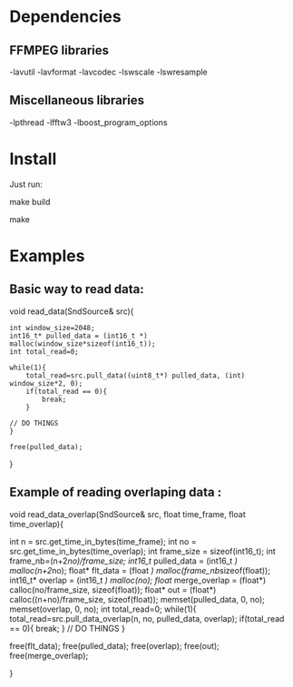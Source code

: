 # Dependencies

## FFMPEG libraries
-lavutil
-lavformat
-lavcodec
-lswscale
-lswresample

## Miscellaneous libraries
-lpthread
-lfftw3
-lboost_program_options

# Install

Just run:

make build

make


# Examples
## Basic way to read data:


void read_data(SndSource& src){

	int window_size=2048;
	int16_t* pulled_data = (int16_t *) malloc(window_size*sizeof(int16_t));
	int total_read=0;

	while(1){
		total_read=src.pull_data((uint8_t*) pulled_data, (int) window_size*2, 0);
		if(total_read == 0){
			break;
		}

    // DO THINGS
	}

	free(pulled_data);
}


## Example of reading overlaping data :


void read_data_overlap(SndSource& src, float time_frame, float time_overlap){

  int n = src.get_time_in_bytes(time_frame);
  int no = src.get_time_in_bytes(time_overlap);
  int frame_size = sizeof(int16_t);
  int frame_nb=(n+2*no)/frame_size;
  int16_t* pulled_data = (int16_t *) malloc(n+2*no);
  float* flt_data = (float *) malloc(frame_nb*sizeof(float));
  int16_t* overlap = (int16_t *) malloc(no);
  float* merge_overlap = (float*) calloc(no/frame_size, sizeof(float));
  float* out = (float*) calloc((n+no)/frame_size, sizeof(float));
  memset(pulled_data, 0, no);
  memset(overlap, 0, no);
  int total_read=0;
  while(1){
    total_read=src.pull_data_overlap(n, no, pulled_data, overlap);
    if(total_read == 0){
      break;
    }
    // DO THINGS
  }

  free(flt_data);
  free(pulled_data);
  free(overlap);
  free(out);
  free(merge_overlap);
  
}
